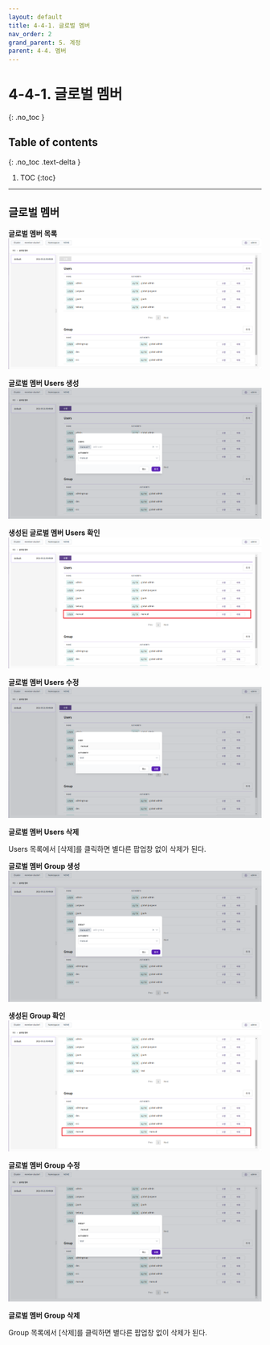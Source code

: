 ```yaml
---
layout: default
title: 4-4-1. 글로벌 멤버
nav_order: 2
grand_parent: 5. 계정
parent: 4-4. 멤버
---
```


# 4-4-1. 글로벌 멤버
{: .no_toc }

## Table of contents
{: .no_toc .text-delta }

1. TOC
{:toc}

---

## 글로벌 멤버

**글로벌 멤버 목록**
![4_account-global-member.png](/assets/images/auth/4_account-global-member.png)

**글로벌 멤버 Users 생성**
![4_account-global-member-create.png](/assets/images/auth/4_account-global-member-create.png)

**생성된 글로벌 멤버 Users 확인**
![4_account-global-member-create-success.png](/assets/images/auth/4_account-global-member-create-success.png)

**글로벌 멤버 Users 수정**
![4_account-global-member-create-update.png](/assets/images/auth/4_account-global-member-create-update.png)

**글로벌 멤버 Users 삭제**

Users 목록에서 [삭제]를 클릭하면 별다른 팝업창 없이 삭제가 된다.


**글로벌 멤버 Group 생성**
![4_account-global-member-group-create.png](/assets/images/auth/4_account-global-member-group-create.png)

**생성된 Group 확인**
![4_account-global-member-group-create-success.png](/assets/images/auth/4_account-global-member-group-create-success.png)

**글로벌 멤버 Group 수정**
![4_account-global-member-group-update.png](/assets/images/auth/4_account-global-member-group-update.png)

**글로벌 멤버 Group 삭제**

Group 목록에서 [삭제]를 클릭하면 별다른 팝업창 없이 삭제가 된다.